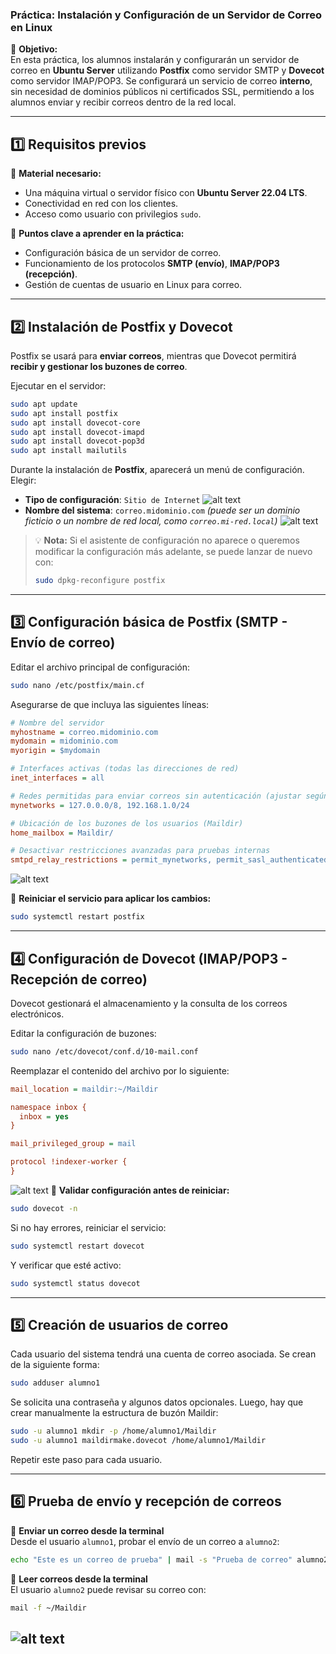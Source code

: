 ### **Práctica: Instalación y Configuración de un Servidor de Correo en Linux**  

📌 **Objetivo:**  
En esta práctica, los alumnos instalarán y configurarán un servidor de correo en **Ubuntu Server** utilizando **Postfix** como servidor SMTP y **Dovecot** como servidor IMAP/POP3. Se configurará un servicio de correo **interno**, sin necesidad de dominios públicos ni certificados SSL, permitiendo a los alumnos enviar y recibir correos dentro de la red local.  

---

## **1️⃣ Requisitos previos**
🔹 **Material necesario:**  
- Una máquina virtual o servidor físico con **Ubuntu Server 22.04 LTS**.
- Conectividad en red con los clientes.
- Acceso como usuario con privilegios `sudo`.

📌 **Puntos clave a aprender en la práctica:**  
- Configuración básica de un servidor de correo.
- Funcionamiento de los protocolos **SMTP (envío)**, **IMAP/POP3 (recepción)**.
- Gestión de cuentas de usuario en Linux para correo.

---

## **2️⃣ Instalación de Postfix y Dovecot**
Postfix se usará para **enviar correos**, mientras que Dovecot permitirá **recibir y gestionar los buzones de correo**.  

Ejecutar en el servidor:
```bash
sudo apt update
sudo apt install postfix
sudo apt install dovecot-core
sudo apt install dovecot-imapd
sudo apt install dovecot-pop3d
sudo apt install mailutils
```

Durante la instalación de **Postfix**, aparecerá un menú de configuración. Elegir:  
- **Tipo de configuración**: `Sitio de Internet` ![alt text](image.png)  
- **Nombre del sistema**: `correo.midominio.com` *(puede ser un dominio ficticio o un nombre de red local, como `correo.mi-red.local`)*  ![alt text](image-1.png)   

> 💡 **Nota:** Si el asistente de configuración no aparece o queremos modificar la configuración más adelante, se puede lanzar de nuevo con:
> ```bash
> sudo dpkg-reconfigure postfix
> ```

---

## **3️⃣ Configuración básica de Postfix (SMTP - Envío de correo)**
Editar el archivo principal de configuración:
```bash
sudo nano /etc/postfix/main.cf
```
Asegurarse de que incluya las siguientes líneas:

```ini
# Nombre del servidor
myhostname = correo.midominio.com
mydomain = midominio.com
myorigin = $mydomain

# Interfaces activas (todas las direcciones de red)
inet_interfaces = all

# Redes permitidas para enviar correos sin autenticación (ajustar según la red)
mynetworks = 127.0.0.0/8, 192.168.1.0/24

# Ubicación de los buzones de los usuarios (Maildir)
home_mailbox = Maildir/

# Desactivar restricciones avanzadas para pruebas internas
smtpd_relay_restrictions = permit_mynetworks, permit_sasl_authenticated, defer_unauth_destination
```
![alt text](image-2.png)

📌 **Reiniciar el servicio para aplicar los cambios:**  
```bash
sudo systemctl restart postfix
```

---

## **4️⃣ Configuración de Dovecot (IMAP/POP3 - Recepción de correo)**
Dovecot gestionará el almacenamiento y la consulta de los correos electrónicos.

Editar la configuración de buzones:
```bash
sudo nano /etc/dovecot/conf.d/10-mail.conf
```
Reemplazar el contenido del archivo por lo siguiente:

```ini
mail_location = maildir:~/Maildir

namespace inbox {
  inbox = yes
}

mail_privileged_group = mail

protocol !indexer-worker {
}
```
![alt text](image-3.png)
📌 **Validar configuración antes de reiniciar:**
```bash
sudo dovecot -n
```
Si no hay errores, reiniciar el servicio:
```bash
sudo systemctl restart dovecot
```
Y verificar que esté activo:
```bash
sudo systemctl status dovecot
```

---

## **5️⃣ Creación de usuarios de correo**
Cada usuario del sistema tendrá una cuenta de correo asociada. Se crean de la siguiente forma:
```bash
sudo adduser alumno1
```
Se solicita una contraseña y algunos datos opcionales. Luego, hay que crear manualmente la estructura de buzón Maildir:
```bash
sudo -u alumno1 mkdir -p /home/alumno1/Maildir
sudo -u alumno1 maildirmake.dovecot /home/alumno1/Maildir
```
Repetir este paso para cada usuario.

---

## **6️⃣ Prueba de envío y recepción de correos**
📌 **Enviar un correo desde la terminal**  
Desde el usuario `alumno1`, probar el envío de un correo a `alumno2`:
```bash
echo "Este es un correo de prueba" | mail -s "Prueba de correo" alumno2@correo.midominio.com
```
📌 **Leer correos desde la terminal**  
El usuario `alumno2` puede revisar su correo con:
```bash
mail -f ~/Maildir
```
![alt text](image-4.png)
---


